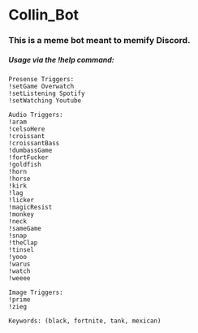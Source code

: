# Collin_Bot
### This is a meme bot meant to memify Discord.

##### Usage via the !help command:

```
Presense Triggers:
!setGame Overwatch
!setListening Spotify
!setWatching Youtube

Audio Triggers:
!aram
!celsoHere
!croissant
!croissantBass
!dumbassGame
!fortFucker
!goldfish
!horn
!horse
!kirk
!lag
!licker
!magicResist
!monkey
!neck
!sameGame
!snap
!theClap
!tinsel
!yooo
!warus
!watch
!weeee

Image Triggers:
!prime
!zieg

Keywords: (black, fortnite, tank, mexican)
```
